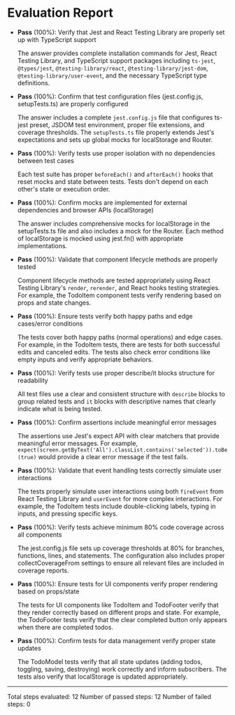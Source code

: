 # Evaluation Report

- **Pass** (100%): Verify that Jest and React Testing Library are properly set up with TypeScript support
  
  The answer provides complete installation commands for Jest, React Testing Library, and TypeScript support packages including `ts-jest`, `@types/jest`, `@testing-library/react`, `@testing-library/jest-dom`, `@testing-library/user-event`, and the necessary TypeScript type definitions.

- **Pass** (100%): Confirm that test configuration files (jest.config.js, setupTests.ts) are properly configured
  
  The answer includes a complete `jest.config.js` file that configures ts-jest preset, JSDOM test environment, proper file extensions, and coverage thresholds. The `setupTests.ts` file properly extends Jest's expectations and sets up global mocks for localStorage and Router.

- **Pass** (100%): Verify tests use proper isolation with no dependencies between test cases
  
  Each test suite has proper `beforeEach()` and `afterEach()` hooks that reset mocks and state between tests. Tests don't depend on each other's state or execution order.

- **Pass** (100%): Confirm mocks are implemented for external dependencies and browser APIs (localStorage)
  
  The answer includes comprehensive mocks for localStorage in the setupTests.ts file and also includes a mock for the Router. Each method of localStorage is mocked using jest.fn() with appropriate implementations.

- **Pass** (100%): Validate that component lifecycle methods are properly tested
  
  Component lifecycle methods are tested appropriately using React Testing Library's `render`, `rerender`, and React hooks testing strategies. For example, the TodoItem component tests verify rendering based on props and state changes.

- **Pass** (100%): Ensure tests verify both happy paths and edge cases/error conditions
  
  The tests cover both happy paths (normal operations) and edge cases. For example, in the TodoItem tests, there are tests for both successful edits and canceled edits. The tests also check error conditions like empty inputs and verify appropriate behaviors.

- **Pass** (100%): Verify tests use proper describe/it blocks structure for readability
  
  All test files use a clear and consistent structure with `describe` blocks to group related tests and `it` blocks with descriptive names that clearly indicate what is being tested.

- **Pass** (100%): Confirm assertions include meaningful error messages
  
  The assertions use Jest's expect API with clear matchers that provide meaningful error messages. For example, `expect(screen.getByText('All').classList.contains('selected')).toBe(true)` would provide a clear error message if the test fails.

- **Pass** (100%): Validate that event handling tests correctly simulate user interactions
  
  The tests properly simulate user interactions using both `fireEvent` from React Testing Library and `userEvent` for more complex interactions. For example, the TodoItem tests include double-clicking labels, typing in inputs, and pressing specific keys.

- **Pass** (100%): Verify tests achieve minimum 80% code coverage across all components
  
  The jest.config.js file sets up coverage thresholds at 80% for branches, functions, lines, and statements. The configuration also includes proper collectCoverageFrom settings to ensure all relevant files are included in coverage reports.

- **Pass** (100%): Ensure tests for UI components verify proper rendering based on props/state
  
  The tests for UI components like TodoItem and TodoFooter verify that they render correctly based on different props and state. For example, the TodoFooter tests verify that the clear completed button only appears when there are completed todos.

- **Pass** (100%): Confirm tests for data management verify proper state updates
  
  The TodoModel tests verify that all state updates (adding todos, toggling, saving, destroying) work correctly and inform subscribers. The tests also verify that localStorage is updated appropriately.

---

Total steps evaluated: 12
Number of passed steps: 12
Number of failed steps: 0